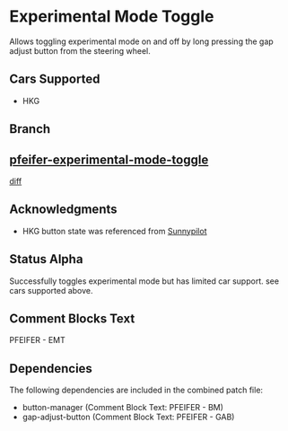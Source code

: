 # Experimental Mode Toggle
Allows toggling experimental mode on and off by long pressing the gap adjust
button from the steering wheel.

## Cars Supported
* HKG

## Branch
[pfeifer-experimental-mode-toggle](https://github.com/pfeiferj/openpilot/tree/pfeifer-experimental-mode-toggle)
-
[diff](https://github.com/commaai/openpilot/compare/master...pfeiferj:openpilot:pfeifer-experimental-mode-toggle)


## Acknowledgments
* HKG button state was referenced from
  [Sunnypilot](https://github.com/sunnyhaibin/sunnypilot)

## Status Alpha

Successfully toggles experimental mode but has limited car support. see cars
supported above.

## Comment Blocks Text
PFEIFER - EMT

## Dependencies
The following dependencies are included in the combined patch file:
* button-manager (Comment Block Text: PFEIFER - BM)
* gap-adjust-button (Comment Block Text: PFEIFER - GAB)
